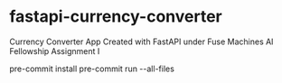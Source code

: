 # fastapi-currency-converter
Currency Converter App Created with FastAPI under Fuse Machines AI Fellowship Assignment I


pre-commit install
pre-commit run --all-files
